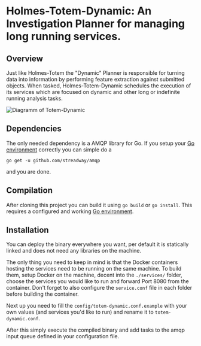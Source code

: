 # Holmes-Totem-Dynamic: An Investigation Planner for managing long running services.

## Overview

Just like Holmes-Totem the "Dynamic" Planner is responsible for turning data into information by performing feature extraction against submitted objects. When tasked, Holmes-Totem-Dynamic schedules the execution of its services which are focused on dynamic and other long or indefinite running analysis tasks. 


![Diagramm of Totem-Dynamic](https://i.imgur.com/WmZzxzF.png)


## Dependencies

The only needed dependency is a AMQP library for Go. If you setup your [Go environment](https://golang.org/doc/install) correctly you can simple do a

    go get -u github.com/streadway/amqp

and you are done.


## Compilation

After cloning this project you can build it using `go build` or `go install`. This requires a configured and working [Go environment](https://golang.org/doc/install).


## Installation

You can deploy the binary everywhere you want, per default it is statically linked and does not need any libraries on the machine.

The only thing you need to keep in mind is that the Docker containers hosting the services need to be running on the same machine. To build them, setup Docker on the machine, decent into the `./services/` folder, choose the services you would like to run and forward Port 8080 from the container. Don't forget to also configure the `service.conf` file in each folder before building the container.

Next up you need to fill the `config/totem-dynamic.conf.example` with your own values (and services you'd like to run) and rename it to `totem-dynamic.conf`.

After this simply execute the compiled binary and add tasks to the amqp input queue defined in your configuration file.
